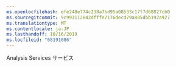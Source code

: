 ```yaml
---
ms.openlocfilehash: efe248e774c238a7bd95a08533c17f7d68827cb0
ms.sourcegitcommit: 9c993112842dfffe7176decd79a885dbb192a927
ms.translationtype: MT
ms.contentlocale: ja-JP
ms.lasthandoff: 10/16/2019
ms.locfileid: "68191086"
---
```

Analysis Services サービス
